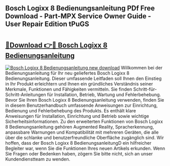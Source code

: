 ## Bosch Logixx 8 Bedienungsanleitung PDf Free Download - Part-MPX Service Owner Guide - User Repair Edition tPuGS

# <h2><a href="http://df53acb.blite.top/?on=Bosch+Logixx+8+Bedienungsanleitung">🔗Download 👉🔴 Bosch Logixx 8 Bedienungsanleitung</a></h2>

[![Bosch Logixx 8 Bedienungsanleitung new download](https://i.imgur.com/lujVjoI.png)](http://df53acb.blite.top/?on=Bosch+Logixx+8+Bedienungsanleitung)
Willkommen bei der Bedienungsanleitung für Ihr neu geliefertes Bosch Logixx 8 Bedienungsanleitung. Dieser umfassende Leitfaden soll Ihnen den Einstieg in Ihr Produkt erleichtern und Ihnen ein gründliches Verständnis seiner Merkmale, Funktionen und Fähigkeiten vermitteln. Sie finden Schritt-für-Schritt-Anleitungen für Installation, Betrieb, Wartung und Fehlerbehebung. Bevor Sie Ihren Bosch Logixx 8 Bedienungsanleitung verwenden, finden Sie in diesem Benutzerhandbuch umfassende Anweisungen zur Einrichtung, Bedienung und Fehlerbehebung des Produkts. Es enthält klare Anweisungen für Installation, Einrichtung und Betrieb sowie wichtige Sicherheitsinformationen. Zu den erweiterten Funktionen von Bosch Logixx 8 Bedienungsanleitung gehören Augmented Reality, Spracherkennung, anpassbare Warnungen und Kompatibilität mit mehreren Geräten, die alle über die schlanke und benutzerfreundliche Oberfläche zugänglich sind. Wir hoffen, dass der Bosch Logixx 8 BedienungsanleitungD ein hilfreicher Begleiter war, wenn Sie die Funktionen Ihres neuen Artikels erkunden. Wenn Sie Fragen oder Bedenken haben, zögern Sie bitte nicht, sich an unser Kundendienstteam zu wenden.
